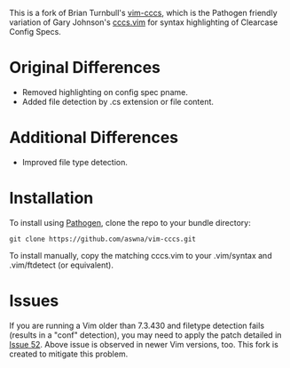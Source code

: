 This is a fork of Brian Turnbull's [vim-cccs][1], which is the Pathogen friendly variation of
Gary Johnson's [cccs.vim][2] for syntax highlighting of Clearcase Config Specs.

Original Differences
====================

* Removed highlighting on config spec pname.
* Added file detection by .cs extension or file content.

Additional Differences
======================

* Improved file type detection.

Installation
============

To install using [Pathogen][3], clone the repo to your bundle directory:

    git clone https://github.com/aswna/vim-cccs.git

To install manually, copy the matching cccs.vim to your .vim/syntax and .vim/ftdetect (or equivalent).

Issues
======

If you are running a Vim older than 7.3.430 and filetype detection fails
(results in a "conf" detection), you may need to apply the patch detailed in [Issue 52][4].
Above issue is observed in newer Vim versions, too. This fork is created to mitigate this problem.

[1]: https://github.com/bturnbull/vim-cccs
[2]: http://www.spocom.com/users/gjohnson/vim/
[3]: https://github.com/tpope/vim-pathogen
[4]: http://code.google.com/p/vim/issues/detail?id=52
